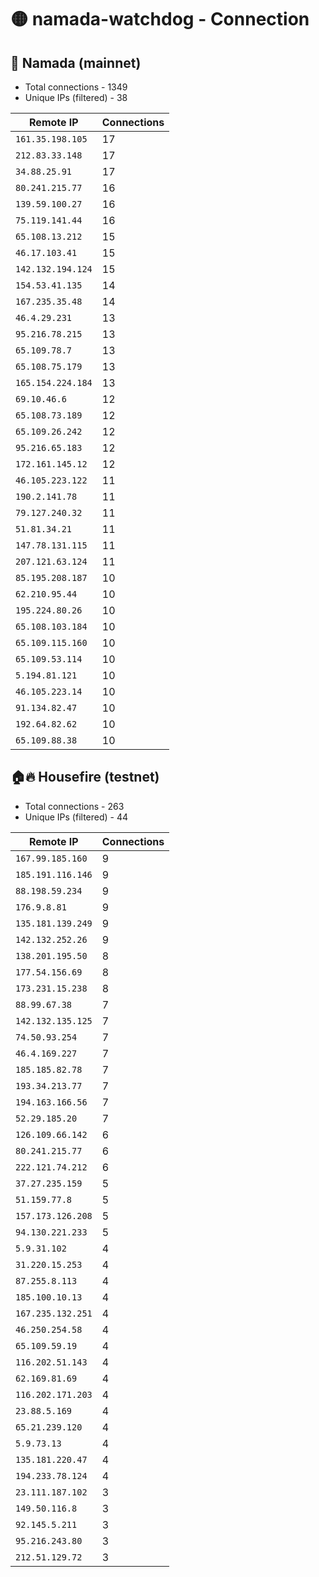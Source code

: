# 🟡 namada-watchdog - Connection

## 🚀 Namada (mainnet)
- Total connections - 1349
- Unique IPs (filtered) - 38

| Remote IP | Connections |
|-----------|-------------|
| `161.35.198.105` | 17 |
| `212.83.33.148` | 17 |
| `34.88.25.91` | 17 |
| `80.241.215.77` | 16 |
| `139.59.100.27` | 16 |
| `75.119.141.44` | 16 |
| `65.108.13.212` | 15 |
| `46.17.103.41` | 15 |
| `142.132.194.124` | 15 |
| `154.53.41.135` | 14 |
| `167.235.35.48` | 14 |
| `46.4.29.231` | 13 |
| `95.216.78.215` | 13 |
| `65.109.78.7` | 13 |
| `65.108.75.179` | 13 |
| `165.154.224.184` | 13 |
| `69.10.46.6` | 12 |
| `65.108.73.189` | 12 |
| `65.109.26.242` | 12 |
| `95.216.65.183` | 12 |
| `172.161.145.12` | 12 |
| `46.105.223.122` | 11 |
| `190.2.141.78` | 11 |
| `79.127.240.32` | 11 |
| `51.81.34.21` | 11 |
| `147.78.131.115` | 11 |
| `207.121.63.124` | 11 |
| `85.195.208.187` | 10 |
| `62.210.95.44` | 10 |
| `195.224.80.26` | 10 |
| `65.108.103.184` | 10 |
| `65.109.115.160` | 10 |
| `65.109.53.114` | 10 |
| `5.194.81.121` | 10 |
| `46.105.223.14` | 10 |
| `91.134.82.47` | 10 |
| `192.64.82.62` | 10 |
| `65.109.88.38` | 10 |

## 🏠🔥 Housefire (testnet)

- Total connections - 263
- Unique IPs (filtered) - 44

| Remote IP | Connections |
|-----------|-------------|
| `167.99.185.160` | 9 |
| `185.191.116.146` | 9 |
| `88.198.59.234` | 9 |
| `176.9.8.81` | 9 |
| `135.181.139.249` | 9 |
| `142.132.252.26` | 9 |
| `138.201.195.50` | 8 |
| `177.54.156.69` | 8 |
| `173.231.15.238` | 8 |
| `88.99.67.38` | 7 |
| `142.132.135.125` | 7 |
| `74.50.93.254` | 7 |
| `46.4.169.227` | 7 |
| `185.185.82.78` | 7 |
| `193.34.213.77` | 7 |
| `194.163.166.56` | 7 |
| `52.29.185.20` | 7 |
| `126.109.66.142` | 6 |
| `80.241.215.77` | 6 |
| `222.121.74.212` | 6 |
| `37.27.235.159` | 5 |
| `51.159.77.8` | 5 |
| `157.173.126.208` | 5 |
| `94.130.221.233` | 5 |
| `5.9.31.102` | 4 |
| `31.220.15.253` | 4 |
| `87.255.8.113` | 4 |
| `185.100.10.13` | 4 |
| `167.235.132.251` | 4 |
| `46.250.254.58` | 4 |
| `65.109.59.19` | 4 |
| `116.202.51.143` | 4 |
| `62.169.81.69` | 4 |
| `116.202.171.203` | 4 |
| `23.88.5.169` | 4 |
| `65.21.239.120` | 4 |
| `5.9.73.13` | 4 |
| `135.181.220.47` | 4 |
| `194.233.78.124` | 4 |
| `23.111.187.102` | 3 |
| `149.50.116.8` | 3 |
| `92.145.5.211` | 3 |
| `95.216.243.80` | 3 |
| `212.51.129.72` | 3 |

